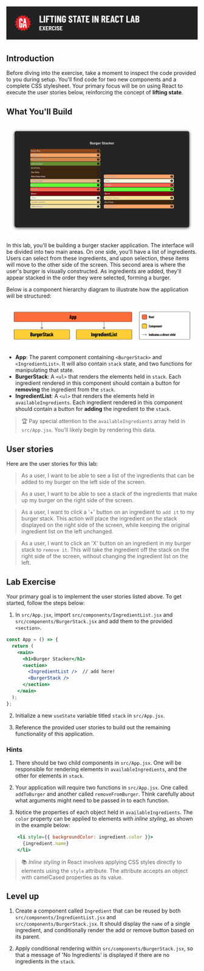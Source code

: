 # ![Lifting State in React Lab - Exercise](./assets/hero.png)

## Introduction

Before diving into the exercise, take a moment to inspect the code provided to you during setup. You'll find code for two new components and a complete CSS stylesheet. Your primary focus will be on using React to execute the user stories below, reinforcing the concept of **lifting state**.

## What You'll Build

![Solution UI](../assets/burger.png)

In this lab, you'll be building a burger stacker application. The interface will be divided into two main areas. On one side, you'll have a list of ingredients. Users can select from these ingredients, and upon selection, these items will move to the other side of the screen. This second area is where the user's burger is visually constructed. As ingredients are added, they'll appear stacked in the order they were selected, forming a burger.

Below is a component hierarchy diagram to illustrate how the application will be structured:

![Component hierarchy diagram](./assets/burger-chd.png)

- **App**: The parent component containing `<BurgerStack>` and `<IngredientList>`. It will also contain `stack` state, and two functions for manipulating that state.
- **BurgerStack**: A `<ul>` that renders the elements held in `stack`. Each ingredient rendered in this component should contain a button for **removing** the ingredient from the `stack`.
- **IngredientList**: A `<ul>` that renders the elements held in `availableIngredients`. Each ingredient rendered in this component should contain a button for **adding** the ingredient to the `stack`.

> 🏆 Pay special attention to the `availableIngredients` array held in `src/App.jsx`. You'll likely begin by rendering this data.

## User stories

Here are the user stories for this lab:

> As a user, I want to be able to see a list of the ingredients that can be added to my burger on the left side of the screen.

> As a user, I want to be able to see a stack of the ingredients that make up my burger on the right side of the screen.

> As a user, I want to click a '+' button on an ingredient to `add it` to my burger stack. This action will place the ingredient on the stack displayed on the right side of the screen, while keeping the original ingredient list on the left unchanged.

> As a user, I want to click an 'X' button on an ingredient in my burger stack to `remove it`. This will take the ingredient off the stack on the right side of the screen, without changing the ingredient list on the left.

## Lab Exercise

Your primary goal is to implement the user stories listed above. To get started, follow the steps below:

1. In `src/App.jsx`, import `src/components/IngredientList.jsx` and `src/components/BurgerStack.jsx` and add them to the provided `<section>`.

```jsx
const App = () => {
  return (
    <main>
      <h1>Burger Stacker</h1>
      <section>
        <IngredientList />  // add here! 
        <BurgerStack />
      </section>
    </main>
  );
};
```

2. Initialize a new `useState` variable titled `stack` in `src/App.jsx`.

3. Reference the provided user stories to build out the remaining functionality of this application.

### Hints

1. There should be two child components in `src/App.jsx`. One will be responsible for rendering elements in `availableIngredients`, and the other for elements in `stack`.

2. Your application will require two functions in `src/App.jsx`. One called `addToBurger` and another called `removeFromBurger`. Think carefully about what arguments might need to be passed in to each function.

3. Notice the properties of each object held in `availableIngredients`. The `color` property can be applied to elements with *inline styling*, as shown in the example below:

  ```jsx
      <li style={{ backgroundColor: ingredient.color }}>
        {ingredient.name}
      </li>
  ```

> 📚 *Inline styling* in React involves applying CSS styles directly to elements using the `style` attribute. The attribute accepts an object with camelCased properties as its value.

## Level up

1. Create a component called `Ingredient` that can be reused by both `src/components/IngredientList.jsx` and `src/components/BurgerStack.jsx`. It should display the `name` of a single ingredient, and conditionally render the add or remove button based on its parent.

2. Apply conditional rendering within `src/components/BurgerStack.jsx`, so that a message of 'No Ingredients' is displayed if there are no ingredients in the `stack`.
